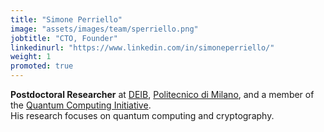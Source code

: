 ```yaml
---
title: "Simone Perriello"
image: "assets/images/team/sperriello.png"
jobtitle: "CTO, Founder"
linkedinurl: "https://www.linkedin.com/in/simoneperriello/"
weight: 1
promoted: true
---
```


**Postdoctoral Researcher** at [DEIB](https://www.deib.polimi.it), [Politecnico di Milano](https://www.polimi.it), and a member of the [Quantum Computing Initiative](https://www.quantum.polimi.it).  
His research focuses on quantum computing and cryptography.